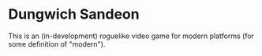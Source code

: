 # Dungwich Sandeon
This is an (in-development) roguelike video game for modern platforms (for
some definition of "modern").

